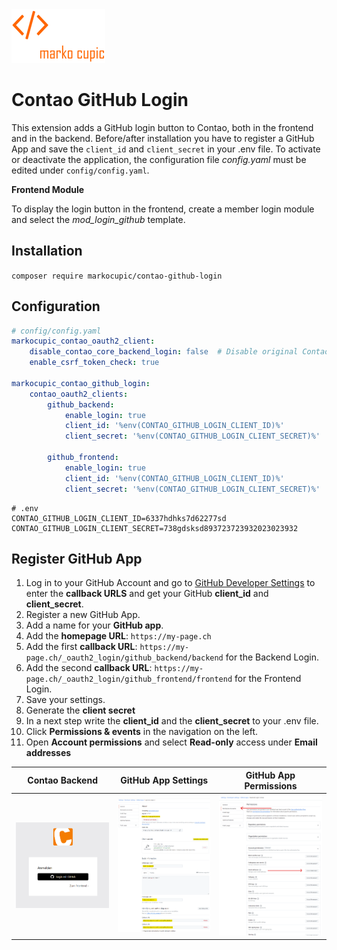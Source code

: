 <img src="docs/logo.png" width="150" alt="Logo Marko Cupic"/>

# Contao GitHub Login
This extension adds a GitHub login button to Contao, both in the frontend and in the backend. Before/after installation you have to register a GitHub App and save the `client_id` and `client_secret` in your .env file.
To activate or deactivate the application, the configuration file *config.yaml* must be edited under `config/config.yaml`.

**Frontend Module**

To display the login button in the frontend, create a member login module and select the *mod_login_github* template.

## Installation

`composer require markocupic/contao-github-login`

## Configuration

```yaml
# config/config.yaml
markocupic_contao_oauth2_client:
    disable_contao_core_backend_login: false  # Disable original Contao backend login
    enable_csrf_token_check: true

markocupic_contao_github_login:
    contao_oauth2_clients:
        github_backend:
            enable_login: true
            client_id: '%env(CONTAO_GITHUB_LOGIN_CLIENT_ID)%'
            client_secret: '%env(CONTAO_GITHUB_LOGIN_CLIENT_SECRET)%'

        github_frontend:
            enable_login: true
            client_id: '%env(CONTAO_GITHUB_LOGIN_CLIENT_ID)%'
            client_secret: '%env(CONTAO_GITHUB_LOGIN_CLIENT_SECRET)%'
```

```
# .env
CONTAO_GITHUB_LOGIN_CLIENT_ID=6337hdhks7d62277sd
CONTAO_GITHUB_LOGIN_CLIENT_SECRET=738gdsksd893723723932023023932
```

## Register GitHub App
1. Log in to your GitHub Account and go to [GitHub Developer Settings](https://github.com/settings/apps) to enter the **callback URLS** and get your GitHub **client_id** and **client_secret**.
2. Register a new GitHub App.
3. Add a name for your **GitHub app**.
4. Add the **homepage URL**: `https://my-page.ch`
5. Add the first **callback URL**: `https://my-page.ch/_oauth2_login/github_backend/backend` for the Backend Login.
6. Add the second **callback URL**: `https://my-page.ch/_oauth2_login/github_frontend/frontend` for the Frontend Login.
7. Save your settings.
8. Generate the **client secret**
9. In a next step write the **client_id** and the **client_secret** to your .env file.
10. Click **Permissions & events** in the navigation on the left.
11. Open **Account permissions** and select **Read-only** access under **Email addresses**


| **Contao Backend**                                                                           | **GitHub App Settings**                                                            | **GitHub App Permissions**                                                               |
|----------------------------------------------------------------------------------------------|------------------------------------------------------------------------------------|------------------------------------------------------------------------------------------|
| <img src="docs/img/contao_backend_login.png" alt="Contao Backend GitHub Login" width="300"/> | <img src="docs/img/github_app_general.png" alt="GitHub App Settings" width="300"/> | <img width="300" src="docs/img/github_app_permissions.png" alt="GitHub App Permissions"> |





